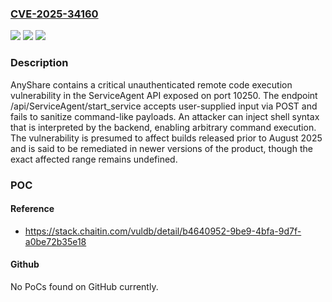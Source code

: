 ### [CVE-2025-34160](https://cve.mitre.org/cgi-bin/cvename.cgi?name=CVE-2025-34160)
![](https://img.shields.io/static/v1?label=Product&message=AnyShare&color=blue)
![](https://img.shields.io/static/v1?label=Version&message=*%20&color=brightgreen)
![](https://img.shields.io/static/v1?label=Vulnerability&message=CWE-78%20Improper%20Neutralization%20of%20Special%20Elements%20used%20in%20an%20OS%20Command%20('OS%20Command%20Injection')&color=brightgreen)

### Description

AnyShare contains a critical unauthenticated remote code execution vulnerability in the ServiceAgent API exposed on port 10250. The endpoint /api/ServiceAgent/start_service accepts user-supplied input via POST and fails to sanitize command-like payloads. An attacker can inject shell syntax that is interpreted by the backend, enabling arbitrary command execution. The vulnerability is presumed to affect builds released prior to August 2025 and is said to be remediated in newer versions of the product, though the exact affected range remains undefined.

### POC

#### Reference
- https://stack.chaitin.com/vuldb/detail/b4640952-9be9-4bfa-9d7f-a0be72b35e18

#### Github
No PoCs found on GitHub currently.


